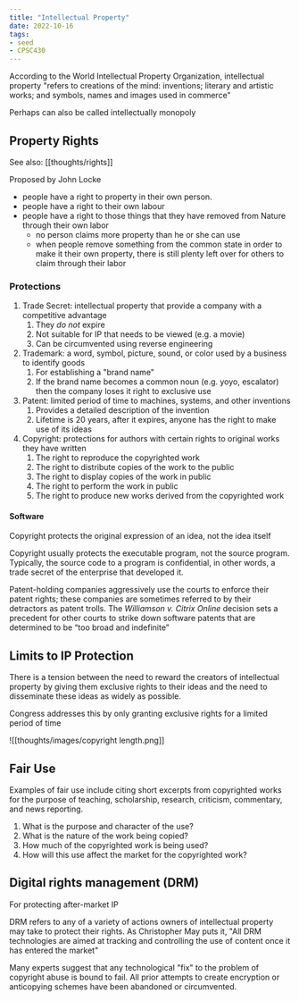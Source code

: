 ```yaml
---
title: "Intellectual Property"
date: 2022-10-16
tags:
- seed
- CPSC430
---
```


According to the World Intellectual Property Organization, intellectual property "refers to creations of the mind: inventions; literary and artistic works; and symbols, names and images used in commerce"

Perhaps can also be called intellectually monopoly

## Property Rights
See also: [[thoughts/rights]]

Proposed by John Locke

- people have a right to property in their own person.
- people have a right to their own labour
- people have a right to those things that they have removed from Nature through their own labor
	- no person claims more property than he or she can use
	- when people remove something from the common state in order to make it their own property, there is still plenty left over for others to claim through their labor

### Protections
1. Trade Secret: intellectual property that provide a company with a competitive advantage
	1. They *do not* expire
	2. Not suitable for IP that needs to be viewed (e.g. a movie)
	3. Can be circumvented using reverse engineering
2. Trademark: a word, symbol, picture, sound, or color used by a business to identify goods
	1. For establishing a "brand name"
	2. If the brand name becomes a common noun (e.g. yoyo, escalator) then the company loses it right to exclusive use
3. Patent: limited period of time to machines, systems, and other inventions
	1. Provides a detailed description of the invention
	2. Lifetime is 20 years, after it expires, anyone has the right to make use of its ideas
4. Copyright: protections for authors with certain rights to original works they have written
	1. The right to reproduce the copyrighted work  
	2. The right to distribute copies of the work to the public  
	3. The right to display copies of the work in public  
	4. The right to perform the work in public  
	5. The right to produce new works derived from the copyrighted work

#### Software
Copyright protects the original expression of an idea, not the idea itself

Copyright usually protects the executable program, not the source program. Typically, the source code to a program is confidential, in other words, a trade secret of the enterprise that developed it.

Patent-holding companies aggressively use the courts to enforce their patent rights; these companies are sometimes referred to by their detractors as patent trolls. The *Williamson v. Citrix Online* decision sets a precedent for other courts to strike down software patents that are determined to be “too broad and indefinite”

## Limits to IP Protection
There is a tension between the need to reward the creators of intellectual property by giving them exclusive rights to their ideas and the need to disseminate these ideas as widely as possible.

Congress addresses this by only granting exclusive rights for a limited period of time

![[thoughts/images/copyright length.png]]

## Fair Use
Examples of fair use include citing short excerpts from copyrighted works for the purpose of teaching, scholarship, research, criticism, commentary, and news reporting.

1. What is the purpose and character of the use?
2. What is the nature of the work being copied?
3. How much of the copyrighted work is being used?
4. How will this use affect the market for the copyrighted work?

## Digital rights management (DRM)
For protecting after-market IP

DRM refers to any of a variety of actions owners of intellectual property may take to protect their rights. As Christopher May puts it, "All DRM technologies are aimed at tracking and controlling the use of content once it has entered the market"

Many experts suggest that any technological "fix" to the problem of copyright abuse is bound to fail. All prior attempts to create encryption or anticopying schemes have been abandoned or circumvented.